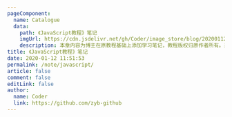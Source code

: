 ```yaml
---
pageComponent:
  name: Catalogue
  data:
    path: 《JavaScript教程》笔记
    imgUrl: https://cdn.jsdelivr.net/gh/Coder/image_store/blog/20200112120340.png
    description: 本章内容为博主在原教程基础上添加学习笔记，教程版权归原作者所有。来源：<a href='https://wangdoc.com/javascript/' target='_blank'>JavaScript教程</a>
title: 《JavaScript教程》笔记
date: 2020-01-12 11:51:53
permalink: /note/javascript/
article: false
comment: false
editLink: false
author:
  name: Coder
  link: https://github.com/zyb-github
---
```

